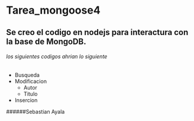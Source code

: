 # Tarea_mongoose4

## Se creo el codigo en nodejs para interactura con la base de MongoDB. 
###### los siguientes codigos ahrian lo siguiente
- Busqueda
- Modificacion
  - Autor
  - Titulo
- Insercion

######Sebastian Ayala

